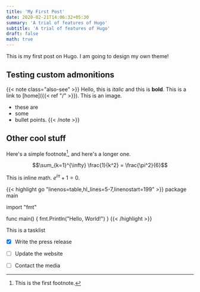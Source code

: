 ```yaml
---
title: 'My First Post'
date: 2020-02-21T14:06:32+05:30
summary: 'A trial of features of Hugo'
subtitle: 'A trial of features of Hugo'
draft: false
math: true
---
```


This is my first post on Hugo. I am going to design my own theme!


## Testing custom admonitions


{{< note class="also-see" >}}
Hello, this is _italic_ and this is **bold**. 
This is a link to [home]({{< ref "/" >}}).
This is an image. 

- these are
- some 
- bullet points.
{{< /note >}}

## Other cool stuff


Here's a simple footnote[^1], and here's a longer one.


[^1]: This is the first footnote.

$$\sum_{k=1}^{\infty} \frac{1}{k^2} = \frac{\pi^2}{6}$$

This is inline math.  $e^{i\pi} + 1 = 0$. 

{{< highlight go "linenos=table,hl_lines=5-7,linenostart=199" >}}
package main

import "fmt"

func main() {
	fmt.Println("Hello, World!")
}
{{< /highlight >}}

This is a tasklist

- [x] Write the press release
- [ ] Update the website
- [ ] Contact the media

